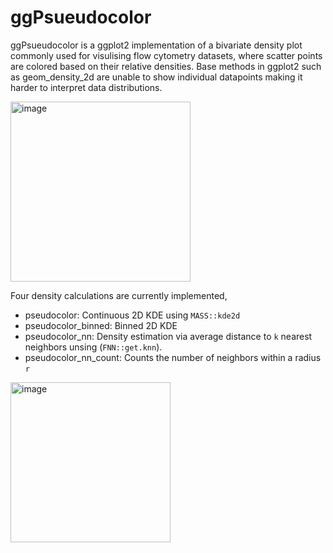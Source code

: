 # ggPsueudocolor

ggPsueudocolor is a ggplot2 implementation of a bivariate density plot commonly used for visulising flow cytometry datasets, where scatter points are colored based on their relative densities. Base methods in ggplot2 such as geom_density_2d are unable to show individual datapoints making it harder to interpret data distributions. 

<img width="288" alt="image" src="https://github.com/user-attachments/assets/1ab0e80e-8818-463c-8c44-ad7897c7ffd8" />

Four density calculations are currently implemented, 
* pseudocolor: Continuous 2D KDE using `MASS::kde2d`
* pseudocolor_binned: Binned 2D KDE
* pseudocolor_nn: Density estimation via average distance to `k` nearest neighbors unsing (`FNN::get.knn`).
*  pseudocolor_nn_count: Counts the number of neighbors within a radius `r`

<img width="256" alt="image" src="https://github.com/user-attachments/assets/298048a7-583e-48e6-a326-078cdf10c82f" />

